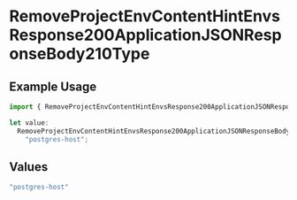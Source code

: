# RemoveProjectEnvContentHintEnvsResponse200ApplicationJSONResponseBody210Type

## Example Usage

```typescript
import { RemoveProjectEnvContentHintEnvsResponse200ApplicationJSONResponseBody210Type } from "@vercel/sdk/models/operations/removeprojectenv.js";

let value:
  RemoveProjectEnvContentHintEnvsResponse200ApplicationJSONResponseBody210Type =
    "postgres-host";
```

## Values

```typescript
"postgres-host"
```